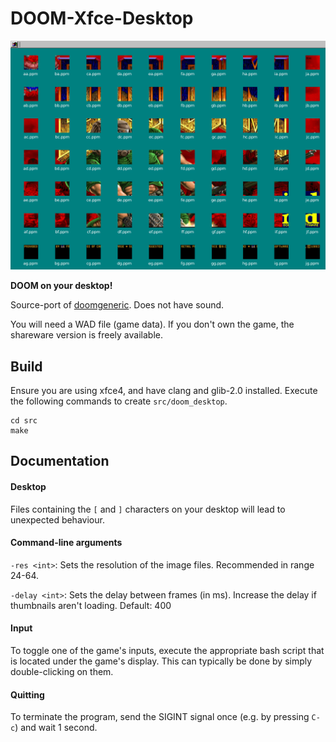 # DOOM-Xfce-Desktop

![LOGO](screenshots/logo.png)

**DOOM on your desktop!**

Source-port of [doomgeneric](https://github.com/ozkl/doomgeneric). Does not have sound.

You will need a WAD file (game data). If you don't own the game, the shareware version is freely available.

## Build

Ensure you are using xfce4, and have clang and glib-2.0 installed. Execute the following commands to create `src/doom_desktop`.

```
cd src
make
```

## Documentation

#### Desktop

Files containing the `[` and `]` characters on your desktop will lead to unexpected behaviour.

#### Command-line arguments

`-res <int>`: Sets the resolution of the image files. Recommended in range 24-64.

`-delay <int>`: Sets the delay between frames (in ms). Increase the delay if thumbnails aren't loading. Default: 400

#### Input

To toggle one of the game's inputs, execute the appropriate bash script that is located under the game's display. This can typically be done by simply double-clicking on them.

#### Quitting

To terminate the program, send the SIGINT signal once (e.g. by pressing `C-c`) and wait 1 second.
